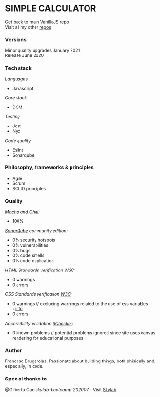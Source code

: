 SIMPLE CALCULATOR
=================

Get back to main VanillaJS [repo](https://github.com/fcesc-code/vanillaJS/)\
Visit all my other [repos](https://github.com/fcesc-code/)

### Versions

Minor quality upgrades January 2021\
Release June 2020

### Tech stack

*Languages*
- Javascript

*Core stack*
- DOM

*Testing*
- Jest
- Nyc

*Code quality*
- Eslint
- Sonarqube

### Philosophy, frameworks & principles

- Agile
- Scrum
- SOLID principles

### Quality

*[Mocha](https://mochajs.org/) and [Chai](https://www.chaijs.com/):*
- 100%

*[SonarQube](https://www.sonarqube.org/) community edition:*
- 0% security hotspots
- 0% vulnerabilities
- 0% bugs
- 0% code smells
- 0% code duplication

*HTML Standards verification [W3C](https://validator.w3.org/):*
- 0 warnings
- 0 errors

*CSS Standards verification [W3C](https://jigsaw.w3.org/css-validator/):*
- 0 warnings // excluding warnings related to the use of css variables +[info](https://caniuse.com/css-variables)
- 0 errors

*Accessibility validation [AChecker](https://achecker.ca/checker/index.php):*
- 0 known problems // potential problems ignored since site uses canvas rendering for educational purposes

### Author

Francesc Brugarolas. Passionate about building things, both phisically and, especially, in code.

### Special thanks to

@Gilberto Cao
*skylab-bootcamp-202007* - Visit [Skylab](https://www.skylabcoders.com/es/)